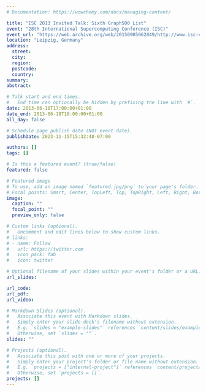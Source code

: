 ```yaml
---
# Documentation: https://wowchemy.com/docs/managing-content/

title: "ISC 2013 Invited Talk: Sixth Graph500 List"
event: "28th International Supercomputing Conference (ISC)"
event_url: "https://web.archive.org/web/20150905062049/http://www.isc-events.com/isc13/home.html"
location: "Leipzig, Germany"
address:
  street:
  city:
  region:
  postcode:
  country:
summary:
abstract:

# Talk start and end times.
#   End time can optionally be hidden by prefixing the line with `#`.
date: 2013-06-18T17:00:00+01:00
date_end: 2013-06-18T18:00:00+01:00
all_day: false

# Schedule page publish date (NOT event date).
publishDate: 2023-11-15T15:32:48-07:00

authors: []
tags: []

# Is this a featured event? (true/false)
featured: false

# Featured image
# To use, add an image named `featured.jpg/png` to your page's folder. 
# Focal points: Smart, Center, TopLeft, Top, TopRight, Left, Right, BottomLeft, Bottom, BottomRight.
image:
  caption: ""
  focal_point: ""
  preview_only: false

# Custom links (optional).
#   Uncomment and edit lines below to show custom links.
# links:
# - name: Follow
#   url: https://twitter.com
#   icon_pack: fab
#   icon: twitter

# Optional filename of your slides within your event's folder or a URL.
url_slides:

url_code:
url_pdf:
url_video:

# Markdown Slides (optional).
#   Associate this event with Markdown slides.
#   Simply enter your slide deck's filename without extension.
#   E.g. `slides = "example-slides"` references `content/slides/example-slides.md`.
#   Otherwise, set `slides = ""`.
slides: ""

# Projects (optional).
#   Associate this post with one or more of your projects.
#   Simply enter your project's folder or file name without extension.
#   E.g. `projects = ["internal-project"]` references `content/project/deep-learning/index.md`.
#   Otherwise, set `projects = []`.
projects: []
---
```

